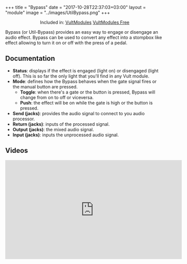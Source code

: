 +++
title = "Bypass"
date = "2017-10-28T22:37:03+03:00"
layout = "module"
image = "../images/UtilBypass.png"
+++

<center>Included in: <a href="/premium/" class="btn btn-primary" role="button">VultModules</a> <a href="/free/" class="btn btn-primary" role="button">VultModules Free</a> </center>

Bypass (or Util-Bypass) provides an easy way to engage or disengage an audio effect. Bypass can be used to convert any effect into a stompbox like effect allowing to turn it on or off with the press of a pedal.

## Documentation

- **Status**: displays if the effect is engaged (light on) or disengaged (light off). This is so far the only light that you'll find in any Vult module.
- **Mode**: defines how the Bypass behaves when the gate signal fires or the manual button are pressed.
   - **Toggle**: when there's a gate or the button is pressed, Bypass will change from on to off or viceversa.
   - **Push**: the effect will be on while the gate is high or the button is pressed.
- **Send (jacks)**: provides the audio signal to connect to you audio processor.
- **Return (jacks)**: inputs of the processed signal.
- **Output (jacks)**: the mixed audio signal.
- **Input (jacks)**: inputs the unprocessed audio signal.

## Videos

<iframe width="560" height="315" src="https://www.youtube.com/embed/0I6dCp8XFl8" frameborder="0" allow="autoplay; encrypted-media" allowfullscreen></iframe>

